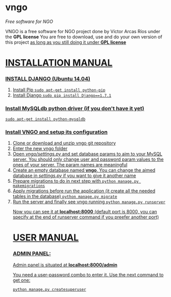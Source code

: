 vngo
====

<i>Free software for NGO</i>

VNGO is a free software for NGO project done by Víctor Arcas Ríos under the <b>GPL license</b>
You are free to download, use and do your own version of this project <u>as long as</ul> you still doing it under <b>GPL license</b>


<h1>INSTALLATION MANUAL</h1>

<h3> INSTALL DJANGO (Ubuntu 14.04) </h3>
<ol>
<li>Install Pip
<code>sudo apt-get install python-pip</code></li>
<li>Install Django
<code>sudo pip install Django==1.7.1</code></li>
</ol>

<h3>Install MySQLdb python driver (if you don't have it yet)</h3>
<code>sudo apt-get install python-mysqldb</code>

<h3>Install VNGO and setup its configuration</h3>
<ol>
<li>Clone or download and unzip vngo git repository</li>
<li>Enter the new vngo folder</li>
<li>Open <i>vngo/settings.py</i> and set database params to aim to your MySQL server.
You should only change user and password param values to the ones of your server.
The param names are meaningful</li>
<li>Create an empty database named <b>vngo</b>. You can change the aimed database in <i>settings.py</i> if you want to give it another name</li>
<li>Prepare migrations to do in next step with <code>python manage.py makemigrations</code></li>
<li>Apply migrations before run the application (it create all the needed tables in the database)
<code>python manage.py migrate</code></li>
<li>Run the server and finally see vngo running
<code>python manage.py runserver</code></li>
<p>Now you can see it at <b>localhost:8000</b> (default port is 8000, 
you can specify at the end of runserver command if you preefer another port)</p>


<h1>USER MANUAL</h1>

<h3>ADMIN PANEL:</h3>
<p>Admin panel is situated at <b>localhost:8000/admin</b></p>
<p>You need a user-password combo to enter it. Use the next command to get one:</p>
<code>python manage.py createsuperuser</code>
